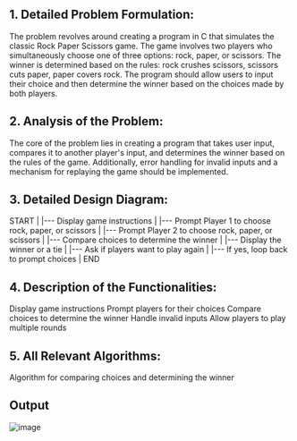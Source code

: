 ## 1. Detailed Problem Formulation:
The problem revolves around creating a program in C that simulates the classic Rock Paper Scissors game. The game involves two players who simultaneously choose one of three options: rock, paper, or scissors. The winner is determined based on the rules: rock crushes scissors, scissors cuts paper, paper covers rock. The program should allow users to input their choice and then determine the winner based on the choices made by both players.

## 2. Analysis of the Problem:
The core of the problem lies in creating a program that takes user input, compares it to another player's input, and determines the winner based on the rules of the game. Additionally, error handling for invalid inputs and a mechanism for replaying the game should be implemented.

## 3. Detailed Design Diagram:

START
|
|--- Display game instructions
|
|--- Prompt Player 1 to choose rock, paper, or scissors
|
|--- Prompt Player 2 to choose rock, paper, or scissors
|
|--- Compare choices to determine the winner
|
|--- Display the winner or a tie
|
|--- Ask if players want to play again
|
|--- If yes, loop back to prompt choices
|
END

## 4. Description of the Functionalities:

Display game instructions
Prompt players for their choices
Compare choices to determine the winner
Handle invalid inputs
Allow players to play multiple rounds

## 5. All Relevant Algorithms:

Algorithm for comparing choices and determining the winner



## Output
![image](https://github.com/DaRkAnon1mous/Minor-Projects/assets/86824571/0555e56e-e3c7-4bc0-8a10-8038452dbcb5)
